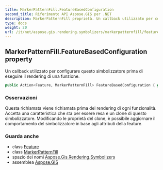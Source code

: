 ```yaml
---
title: MarkerPatternFill.FeatureBasedConfiguration
second_title: Riferimento API Aspose.GIS per .NET
description: MarkerPatternFill proprietà. Un callback utilizzato per configurare questo simbolizzatore prima di eseguire il rendering di una funzione.
type: docs
weight: 20
url: /it/net/aspose.gis.rendering.symbolizers/markerpatternfill/featurebasedconfiguration/
---
```

## MarkerPatternFill.FeatureBasedConfiguration property

Un callback utilizzato per configurare questo simbolizzatore prima di eseguire il rendering di una funzione.

```csharp
public Action<Feature, MarkerPatternFill> FeatureBasedConfiguration { get; set; }
```

### Osservazioni

Questa richiamata viene richiamata prima del rendering di ogni funzionalità. Accetta una caratteristica che sta per essere resa e un clone di questo simbolizzatore. Modificando le proprietà del clone, è possibile aggiornare il comportamento del simbolizzatore in base agli attributi della feature.

### Guarda anche

* class [Feature](../../../aspose.gis/feature/)
* class [MarkerPatternFill](../)
* spazio dei nomi [Aspose.Gis.Rendering.Symbolizers](../../markerpatternfill/)
* assemblea [Aspose.GIS](../../../)


